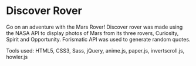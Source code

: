 # Discover Rover

Go on an adventure with the Mars Rover!
Discover rover was made using the NASA API to display photos of Mars from its three rovers, Curiosity, Spirit and Opportunity. Forismatic API was used to generate random quotes.

Tools used: HTML5, CSS3, Sass, jQuery, anime.js, paper.js, invertscroll.js, howler.js

